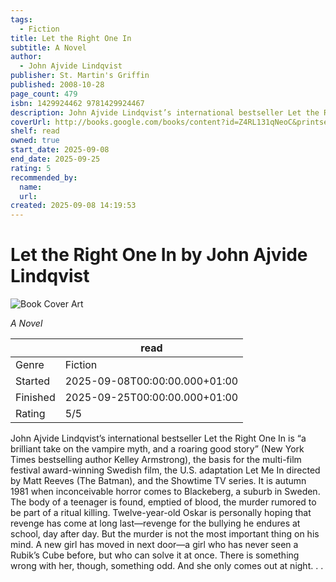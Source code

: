 ```yaml
---
tags:
  - Fiction
title: Let the Right One In
subtitle: A Novel
author:
  - John Ajvide Lindqvist
publisher: St. Martin's Griffin
published: 2008-10-28
page_count: 479
isbn: 1429924462 9781429924467
description: John Ajvide Lindqvist’s international bestseller Let the Right One In is “a brilliant take on the vampire myth, and a roaring good story” (New York Times bestselling author Kelley Armstrong), the basis for the multi-film festival award-winning Swedish film, the U.S. adaptation Let Me In directed by Matt Reeves (The Batman), and the Showtime TV series. It is autumn 1981 when inconceivable horror comes to Blackeberg, a suburb in Sweden. The body of a teenager is found, emptied of blood, the murder rumored to be part of a ritual killing. Twelve-year-old Oskar is personally hoping that revenge has come at long last—revenge for the bullying he endures at school, day after day. But the murder is not the most important thing on his mind. A new girl has moved in next door—a girl who has never seen a Rubik’s Cube before, but who can solve it at once. There is something wrong with her, though, something odd. And she only comes out at night. . .
coverUrl: http://books.google.com/books/content?id=Z4RL131qNeoC&printsec=frontcover&img=1&zoom=1&source=gbs_api
shelf: read
owned: true
start_date: 2025-09-08
end_date: 2025-09-25
rating: 5
recommended_by:
  name:
  url:
created: 2025-09-08 14:19:53
---
```


# Let the Right One In by John Ajvide Lindqvist

![Book Cover Art](http://books.google.com/books/content?id=Z4RL131qNeoC&printsec=frontcover&img=1&zoom=1&source=gbs_api)

_A Novel_

| &nbsp; | read |
| --- | --- |
| Genre | Fiction |
| Started | 2025-09-08T00:00:00.000+01:00 |
| Finished | 2025-09-25T00:00:00.000+01:00 |
| Rating | 5/5 |

John Ajvide Lindqvist’s international bestseller Let the Right One In is “a brilliant take on the vampire myth, and a roaring good story” (New York Times bestselling author Kelley Armstrong), the basis for the multi-film festival award-winning Swedish film, the U.S. adaptation Let Me In directed by Matt Reeves (The Batman), and the Showtime TV series. It is autumn 1981 when inconceivable horror comes to Blackeberg, a suburb in Sweden. The body of a teenager is found, emptied of blood, the murder rumored to be part of a ritual killing. Twelve-year-old Oskar is personally hoping that revenge has come at long last—revenge for the bullying he endures at school, day after day. But the murder is not the most important thing on his mind. A new girl has moved in next door—a girl who has never seen a Rubik’s Cube before, but who can solve it at once. There is something wrong with her, though, something odd. And she only comes out at night. . .
